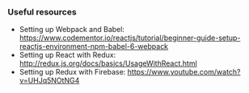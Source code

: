 ### Useful resources
- Setting up Webpack and Babel:  https://www.codementor.io/reactjs/tutorial/beginner-guide-setup-reactjs-environment-npm-babel-6-webpack
- Setting up React with Redux: http://redux.js.org/docs/basics/UsageWithReact.html
- Setting up Redux with Firebase: https://www.youtube.com/watch?v=UHJq5NOtNG4
